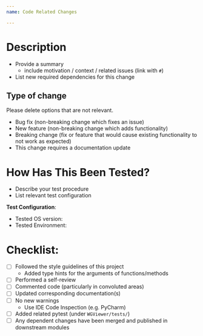 ```yaml
---
name: Code Related Changes

---
```


# Description

- Provide a summary
	- include motivation / context / related issues (link with `#`)
- List new required dependencies for this change

## Type of change

Please delete options that are not relevant.

- Bug fix (non-breaking change which fixes an issue)
- New feature (non-breaking change which adds functionality)
- Breaking change (fix or feature that would cause existing functionality to not work as expected)
- This change requires a documentation update

# How Has This Been Tested?

- Describe your test procedure
- List relevant test configuration

**Test Configuration**:

- Tested OS version:
- Tested Environment:

# Checklist:

- [ ] Followed the style guidelines of this project
	- Added type hints for the arguments of functions/methods
- [ ] Performed a self-review
- [ ] Commented code (particularly in convoluted areas)
- [ ] Updated corresponding documentation(s)
- [ ] No new warnings
	- Use IDE Code Inspection (e.g. PyCharm)
- [ ] Added related pytest (under `WGViewer/tests/`)
- [ ] Any dependent changes have been merged and published in downstream modules